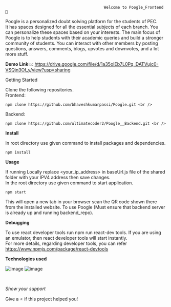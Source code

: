                                                Welcome to Poogle_Frontend 🙏

Poogle is a personalized doubt solving platform for the students of PEC. <br />
It has spaces designed for all the essential subjects of each branch. You can personalize these spaces based on your interests. The main focus of Poogle is to help students with their academic queries and build a stronger community of students. You can interact with other members by posting questions, answers, comments, blogs, upvotes and downvotes, and a lot more stuff.</br>

**Demo Link**💥: https://drive.google.com/file/d/1a35oIEb7L0Pq_DATVujc0-VSQjn3Of_y/view?usp=sharing

Getting Started <br />

Clone the following repositories. <br />
Frontend: <br />
```
npm clone https://github.com/bhaveshkumarpassi/Poogle.git <br />
```
Backend: <br />
```
npm clone https://github.com/ultimatecoder2/Poogle__Backend.git <br />
```

**Install**<br />

In root directory use given command to install packages and dependencies.<br />
```
npm install
```

**Usage**<br />

If running Locally replace <your_ip_address> in baseUrl.js file of the shared folder with your IPV4 address then save changes.<br />
In the root directory use given  command to start application.<br />
```
npm start
```
This will open a new tab in your browser scan the QR code shown there from the installed website. To use Poogle (Must ensure that backend server is already up and running backend_repo).<br />

**Debugging** <br />

To use react developer tools run npm run react-dev tools. If you are using an emulator, then react developer tools will start instantly. <br />
For more details, regarding developer tools, you can refer https://www.npmjs.com/package/react-devtools<br />

**Technologies used** <br />

![image](https://user-images.githubusercontent.com/60098687/118388070-dd7bb900-b63f-11eb-8f7a-cf9d5a165227.png)
![image](https://user-images.githubusercontent.com/60098687/118388079-e7052100-b63f-11eb-8f4c-7856086b06ad.png)


<br />
  
_Show your support_<br />

Give a ⭐️ if this project helped you!<br/>
